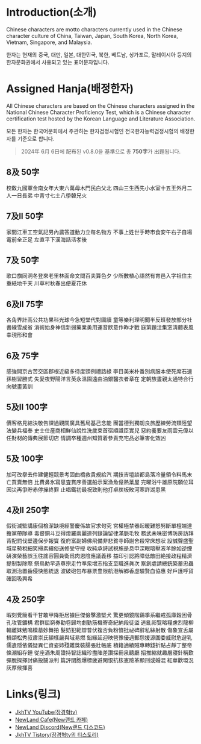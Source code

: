 # **Introduction(소개)**

Chinese characters are motto characters currently used in the Chinese character culture of China, Taiwan, Japan, South Korea, North Korea, Vietnam, Singapore, and Malaysia.

한자는 현재의 중국, 대만, 일본, 대한민국, 북한, 베트남, 싱가포르, 말레이시아 등지의 한자문화권에서 사용되고 있는 표어문자입니다.

# **Assigned Hanja(배정한자)**

All Chinese characters are based on the Chinese characters assigned in the National Chinese Character Proficiency Test, which is a Chinese character certification test hosted by the Korean Language and Literature Association.

모든 한자는 한국어문회에서 주관하는 한자검정시험인 전국한자능력검정시험의 배정한자를 기준으로 합니다.

> 2024年 6月 6日에 配布된 v0.8.0을 基準으로 총 **750字**가 出題됩니다.

## 8及 50字

校敎九國軍金南女年大東六萬母木門民白父北
四山三生西先小水室十五王外月二人一日長弟
中靑寸七土八學韓兄火

## 7及II 50字

家間江車工空氣記男內農答道動力立每名物方
不事上姓世手時市食安午右子自場電前全正足
左直平下漢海話活孝後

## 7及 50字

歌口旗同洞冬登來老里林面命文問百夫算色夕
少所數植心語然有育邑入字祖住主重紙地千天
川草村秋春出便夏花休

## 6及II 75字

各角界計高公共功果科光球今急短堂代對圖讀
童等樂利理明聞半反班發放部分社書線雪成省
消術始身神信新弱藥業勇用運音飮意作昨才戰
庭第題注集窓淸體表風幸現形和會

## 6及 75字

感強開京古苦交區郡根近級多待度頭例禮路綠
李目美米朴番別病服本使死席石速孫樹習勝式
失愛夜野陽洋言英永溫園遠由油銀醫衣者章在
定朝族晝親太通特合行向號畫黃訓

## 5及II 100字

價客格見結決敬告課過觀關廣具舊局基己念能
團當德到獨朗良旅歷練勞流類陸望法變兵福奉
史士仕産商相鮮仙說性洗歲束首宿順識臣實兒
惡約養要友雨雲元偉以任財材的傳典展節切店
情調卒種週州知質着參責充宅品必筆害化效凶

## 5及 100字

加可改擧去件建健輕競景考固曲橋救貴規給汽
期技吉壇談都島落冷量領令料馬末亡買賣無倍
比費鼻氷寫思査賞序善選船示案漁魚億熱葉屋
完曜浴牛雄原院願位耳因災再爭貯赤停操終罪
止唱鐵初最祝致則他打卓炭板敗河寒許湖患黑

## 4及II 250字

假街減監講康個檢潔缺境經警慶係故官求句究
宮權極禁器起暖難怒努斷單檀端達擔黨帶隊導
毒督銅斗豆得燈羅兩麗連列錄論留律滿脈毛牧
務武未味密博防房訪拜背配罰伐壁邊保步報寶
復府富副婦佛飛備非悲貧寺師謝舍殺常床想狀
設誠聲盛聖城星勢稅細笑掃素續俗送修受守授
收純承詩試視施是息申深眼暗壓液羊餘如逆煙
硏演榮藝誤玉往謠容圓員衛爲肉恩陰應議義移
益印引認將障低敵田絶接政程精濟提制製除際
祭鳥助早造尊宗走竹準衆增志指支至職進眞次
察創處請總銃築蓄忠蟲取測治置齒侵快態統退
波破砲包布暴票豊限航港解鄕香虛驗賢血協惠
好戶護呼貨確回吸興希

## 4及 250字

暇刻覺簡看干甘敢甲降拒居據巨傑儉擊激堅犬
驚更傾鏡階鷄季系繼戒孤庫穀困骨孔攻管鑛構
君群屈窮券勸卷歸均劇勤筋機寄奇紀納段徒盜
逃亂卵覽略糧慮烈龍柳輪離妹勉鳴模墓妙舞拍
髮妨犯範辯普伏複否負粉憤批祕碑辭私絲射散
傷象宣舌屬損頌松秀叔肅崇氏額樣嚴與域易燃
鉛緣延迎映營豫優遇郵怨援源圍委威慰危遊乳
儒遺隱依儀疑異仁資姿姉殘雜獎裝腸張壯帳底
積籍適績賊專轉錢折點占靜丁整帝條潮組存鍾
從座酒朱周證持智誌織珍盡陣差讚採冊泉聽廳
招推縮就趣層寢針稱歎彈脫探擇討痛投鬪派判
篇評閉胞爆標疲避閑恨抗核憲險革顯刑或婚混
紅華歡環況灰厚候揮喜

# **Links(링크)**

* [JkhTV YouTube(장경혁tv)](https://www.youtube.com/@NewLand2019-JkhTV)
* [NewLand Cafe(New랜드 카페)](https://cafe.naver.com/2019newland)
* [NewLand Discord(New랜드 디스코드)](https://discord.gg/2J646MaZGA)
* [JkhTV Tistory(장경혁tv의 티스토리)](https://jkhtv.tistory.com)

